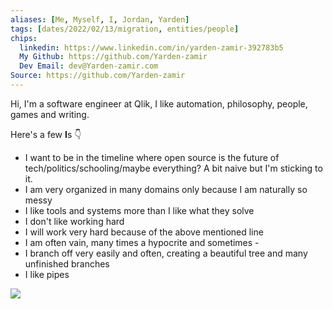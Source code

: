 ```yaml
---
aliases: [Me, Myself, I, Jordan, Yarden]
tags: [dates/2022/02/13/migration, entities/people]
chips: 
  linkedin: https://www.linkedin.com/in/yarden-zamir-392783b5
  My Github: https://github.com/Yarden-zamir
  Dev Email: dev@Yarden-zamir.com
Source: https://github.com/Yarden-zamir
---
```

Hi, I'm a software engineer at Qlik, I like automation, philosophy, people, games and writing. 

Here's a few **I**s 👇
- I want to be in the timeline where open source is the future of tech/politics/schooling/maybe everything? A bit naive but I'm sticking to it.
- I am very organized in many domains only because I am naturally so messy
- I like tools and systems more than I like what they solve
- I don't like working hard
- I will work very hard because of the above mentioned line
- I am often vain, many times a hypocrite and sometimes -
- I branch off very easily and often, creating a beautiful tree and many unfinished branches
- I like pipes

<a href="https://github.com/Yarden-zamir">
  <img align="center" src="https://github-stats.yarden-zamir.com/api?username=Yarden-zamir&theme=calm&count_private=true&show_icons=true&border_radius=20&card_width=22" />
</a>  
